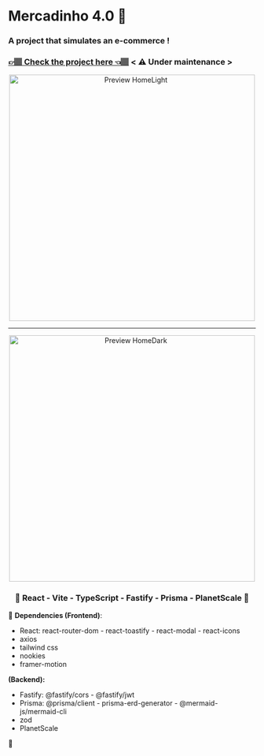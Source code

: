 <h1>Mercadinho 4.0 🛒</h1>
<h3>A project that simulates an e-commerce !</h3>
<h3><a href="https://mercadinho4-0.vercel.app/" target="_blank">👉🏽 Check the project here 👈🏽</a> < ⚠️ Under maintenance >
</h3>
<div align='center'>
    <img width='500' src="https://github.com/carlos09v/Mercadinho4.0/blob/main/front/src/assets/HomeLightPreview.jpg?raw=true" alt="Preview HomeLight">
    <hr>
    <img width='500' src="https://github.com/carlos09v/Mercadinho4.0/blob/main/front/src/assets/HomeDarkPreview.jpg?raw=true" alt="Preview HomeDark">
    <h3>💜 React - Vite - TypeScript - Fastify - Prisma - PlanetScale 💜</h3>
</div>
<p>💚 <b>Dependencies (Frontend)</b>: 
    <ul>
        <li>React: react-router-dom - react-toastify - react-modal - react-icons</li>
        <li>axios</li>
        <li>tailwind css</li>
        <li>nookies</li>
        <li>framer-motion</li>
    </ul>
    <b>(Backend):</b>
    <ul>
        <li>Fastify: @fastify/cors - @fastify/jwt</li>
        <li>Prisma: @prisma/client - prisma-erd-generator - @mermaid-js/mermaid-cli</li>
        <li>zod</li>
        <li>PlanetScale</li>
    </ul>
💚</p>

